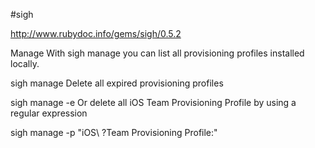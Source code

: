 #sigh

http://www.rubydoc.info/gems/sigh/0.5.2

Manage
With sigh manage you can list all provisioning profiles installed locally.

sigh manage
Delete all expired provisioning profiles

sigh manage -e
Or delete all iOS Team Provisioning Profile by using a regular expression

sigh manage -p "iOS\ ?Team Provisioning Profile:"